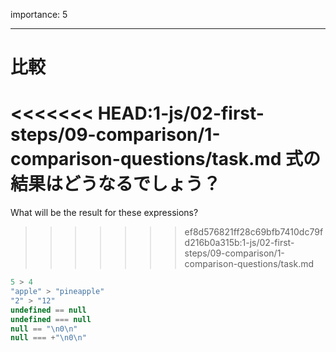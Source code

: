 importance: 5

---

# 比較

<<<<<<< HEAD:1-js/02-first-steps/09-comparison/1-comparison-questions/task.md
式の結果はどうなるでしょう？
=======
What will be the result for these expressions?
>>>>>>> ef8d576821ff28c69bfb7410dc79fd216b0a315b:1-js/02-first-steps/09-comparison/1-comparison-questions/task.md

```js no-beautify
5 > 4
"apple" > "pineapple"
"2" > "12"
undefined == null
undefined === null
null == "\n0\n"
null === +"\n0\n"
```
